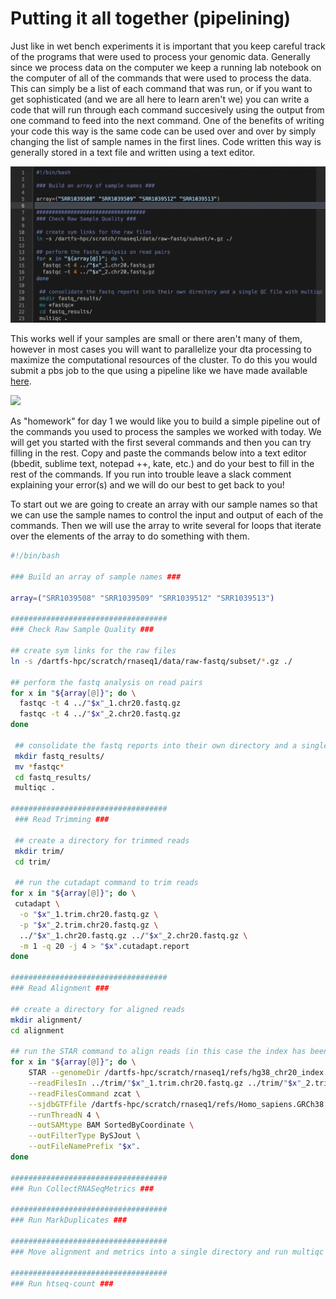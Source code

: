 # Putting it all together (pipelining) #
Just like in wet bench experiments it is important that you keep careful track of the programs that were used to process your genomic data. Generally since we process data on the computer we keep a running lab notebook on the computer of all of the commands that were used to process the data. This can simply be a list of each command that was run, or if you want to get sophisticated (and we are all here to learn aren't we) you can write a code that will run through each command succesively using the output from one command to feed into the next command. One of the benefits of writing your code this way is the same code can be used over and over by simply changing the list of sample names in the first lines. Code written this way is generally stored in a text file and written using a text editor. 

![](../figures/terminal_commands3.png)

This works well if your samples are small or there aren't many of them, however in most cases you will want to parallelize your dta processing to maximize the computational resources of the cluster. To do this you would submit a pbs job to the que using a pipeline like we have made available [here](https://github.com/Dartmouth-Data-Analytics-Core/DAC-rnaseq-pipeline).

![](https://github.com/Dartmouth-Data-Analytics-Core/DAC-rnaseq-pipeline/blob/master/Workflow.jpg)

As "homework" for day 1 we would like you to build a simple pipeline out of the commands you used to process the samples we worked with today. We will get you started with the first several commands and then you can try filling in the rest. Copy and paste the commands below into a text editor (bbedit, sublime text, notepad ++, kate, etc.) and do your best to fill in the rest of the commands. If you run into trouble leave a slack comment explaining your error(s) and we will do our best to get back to you! 

To start out we are going to create an array with our sample names so that we can use the sample names to control the input and output of each of the commands. 
Then we will use the array to write several for loops that iterate over the elements of the array to do something with them. 

```bash
#!/bin/bash

### Build an array of sample names ### 

array=("SRR1039508" "SRR1039509" "SRR1039512" "SRR1039513")

###################################
### Check Raw Sample Quality ###

## create sym links for the raw files 
ln -s /dartfs-hpc/scratch/rnaseq1/data/raw-fastq/subset/*.gz ./

## perform the fastq analysis on read pairs
for x in "${array[@]}"; do \
  fastqc -t 4 ../"$x"_1.chr20.fastq.gz
  fastqc -t 4 ../"$x"_2.chr20.fastq.gz
done
 
 ## consolidate the fastq reports into their own directory and a single QC file with multiqc
 mkdir fastq_results/
 mv *fastqc*
 cd fastq_results/
 multiqc .

###################################
 ### Read Trimming ###

 ## create a directory for trimmed reads
 mkdir trim/
 cd trim/
 
 ## run the cutadapt command to trim reads
for x in "${array[@]}"; do \
 cutadapt \
  -o "$x"_1.trim.chr20.fastq.gz \
  -p "$x"_2.trim.chr20.fastq.gz \
  ../"$x"_1.chr20.fastq.gz ../"$x"_2.chr20.fastq.gz \
  -m 1 -q 20 -j 4 > "$x".cutadapt.report
done

###################################
### Read Alignment ### 

## create a directory for aligned reads
mkdir alignment/
cd alignment

## run the STAR command to align reads (in this case the index has been built if you are using a different reference file you will need to add a command for building the reference
for x in "${array[@]}"; do \
    STAR --genomeDir /dartfs-hpc/scratch/rnaseq1/refs/hg38_chr20_index \
    --readFilesIn ../trim/"$x"_1.trim.chr20.fastq.gz ../trim/"$x"_2.trim.chr20.fastq.gz \
    --readFilesCommand zcat \
    --sjdbGTFfile /dartfs-hpc/scratch/rnaseq1/refs/Homo_sapiens.GRCh38.97.chr20.gtf \
    --runThreadN 4 \
    --outSAMtype BAM SortedByCoordinate \
    --outFilterType BySJout \
    --outFileNamePrefix "$x".
done

###################################
### Run CollectRNASeqMetrics ### 

###################################
### Run MarkDuplicates ###

###################################
### Move alignment and metrics into a single directory and run multiqc ###

###################################
### Run htseq-count ###

```

